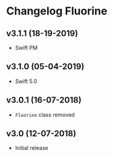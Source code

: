 # Changelog Fluorine

## v3.1.1 (18-19-2019)
- Swift PM

## v3.1.0 (05-04-2019)
- Swift 5.0

## v3.0.1 (16-07-2018)
- `Fluorine` class removed

## v3.0 (12-07-2018)
- Initial release